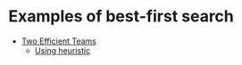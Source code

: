 
Examples of best-first search
===============================

- [Two Efficient Teams](https://www.hackerrank.com/contests/w37/challenges/two-efficient-teams)
    - [Using heuristic](https://www.hackerrank.com/contests/w37/challenges/two-efficient-teams/submissions/code/1310418200)
